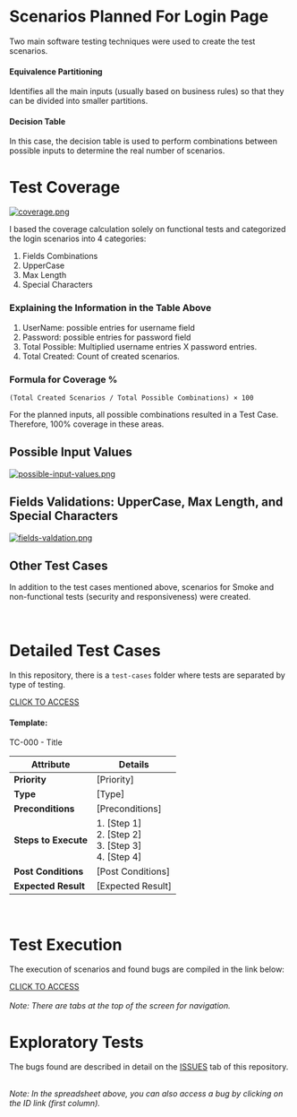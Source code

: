 # Scenarios Planned For Login Page
Two main software testing techniques were used to create the test scenarios.

#### Equivalence Partitioning
Identifies all the main inputs (usually based on business rules) so that they can be divided into smaller partitions.

#### Decision Table
In this case, the decision table is used to perform combinations between possible inputs to determine the real number of scenarios.

# Test Coverage
[![coverage.png](https://i.postimg.cc/RVPx65ZW/coverage.png)](https://postimg.cc/hf756Yxn)

I based the coverage calculation solely on functional tests and categorized the login scenarios into 4 categories:

1. Fields Combinations
2. UpperCase
3. Max Length
4. Special Characters

### Explaining the Information in the Table Above
1. UserName: possible entries for username field
2. Password: possible entries for password field
3. Total Possible: Multiplied username entries X password entries.
4. Total Created: Count of created scenarios.

### Formula for Coverage %
```
(Total Created Scenarios / Total Possible Combinations) × 100
```

For the planned inputs, all possible combinations resulted in a Test Case. Therefore, 100% coverage in these areas.

## Possible Input Values
[![possible-input-values.png](https://i.postimg.cc/XNsPKk3D/possible-input-values.png)](https://postimg.cc/MXjtqRny)

## Fields Validations: UpperCase, Max Length, and Special Characters
[![fields-valdation.png](https://i.postimg.cc/R0W5RtWY/fields-valdation.png)](https://postimg.cc/p9M6VpYQ)

## Other Test Cases
In addition to the test cases mentioned above, scenarios for Smoke and non-functional tests (security and responsiveness) were created.

<br>

# Detailed Test Cases
In this repository, there is a `test-cases` folder where tests are separated by type of testing. <br>

[CLICK TO ACCESS](https://github.com/alifcflores/e-core-manual-assessment/tree/main/test-cases)

#### Template:

TC-000 - Title

| **Attribute**      | **Details**                                                                                           |
|--------------------|--------------------------------------------------------------------------------------------------------|
| **Priority**       | [Priority]                                                                                           |
| **Type**           | [Type]                                                                                               |
| **Preconditions**  | [Preconditions]                                                                                      |
| **Steps to Execute** | 1. [Step 1]<br>2. [Step 2]<br>3. [Step 3]<br>4. [Step 4]                                           |
| **Post Conditions** | [Post Conditions]                                                                                   |
| **Expected Result** | [Expected Result]                                                                                   |

<br>

# Test Execution
The execution of scenarios and found bugs are compiled in the link below:

[CLICK TO ACCESS](https://docs.google.com/spreadsheets/d/e/2PACX-1vSnlVwNHbDn67CGCWle_xnLdPK5QzsiFrtIcElnyoO9QKVNnuzn4LCPBezHOrKcr29ree0wVYBVUGo_/pubhtml#) 
<br><br>
*Note: There are tabs at the top of the screen for navigation.*

# Exploratory Tests
The bugs found are described in detail on the [ISSUES](https://github.com/alifcflores/e-core-manual-assessment/issues) tab of this repository.
<br><br>

*Note: In the spreadsheet above, you can also access a bug by clicking on the ID link (first column).*
